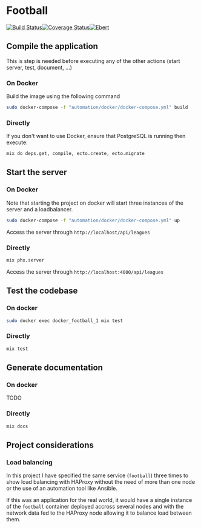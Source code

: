 # Football
[![Build Status](https://travis-ci.org/mememori/football.svg?branch=master)](https://travis-ci.org/mememori/football)[![Coverage Status](https://coveralls.io/repos/github/mememori/football/badge.svg?branch=master)](https://coveralls.io/github/mememori/football?branch=master)[![Ebert](https://ebertapp.io/github/mememori/football.svg)](https://ebertapp.io/github/mememori/football)

## Compile the application
This is step is needed before executing any of the other actions (start server, test, document, ...)

### On Docker
Build the image using the following command
```bash
sudo docker-compose -f "automation/docker/docker-compose.yml" build
```

### Directly
If you don't want to use Docker, ensure that PostgreSQL is running then execute:
```bash
mix do deps.get, compile, ecto.create, ecto.migrate
```

## Start the server

### On Docker
Note that starting the project on docker will start three instances of the server and a loadbalancer.
```bash
sudo docker-compose -f "automation/docker/docker-compose.yml" up
```

Access the server through `http://localhost/api/leagues`

### Directly
```bash
mix phx.server
```

Access the server through `http://localhost:4000/api/leagues`

## Test the codebase

### On docker
```bash
sudo docker exec docker_football_1 mix test
```

### Directly
```bash
mix test
```

## Generate documentation

### On docker
TODO

### Directly
```bash
mix docs
```

## Project considerations

### Load balancing
In this project I have specified the same service (`football`) three times to show load balancing with HAProxy without the need of more than one node or the use of an automation tool like Ansible.

If this was an application for the real world, it would have a single instance of the `football` container deployed accross several nodes and with the network data fed to the HAProxy node allowing it to balance load between them.
